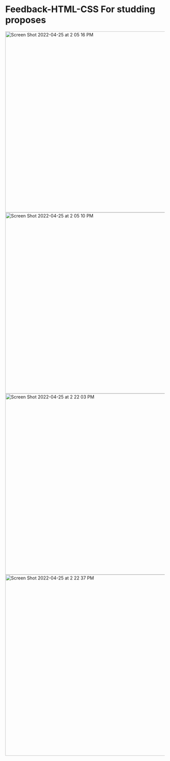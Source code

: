 # Feedback-HTML-CSS For studding proposes 


<img width="573" alt="Screen Shot 2022-04-25 at 2 05 16 PM" src="https://user-images.githubusercontent.com/21189063/165151327-f08c231a-b969-41c5-8b22-54b2bf18f466.png">

<img width="573" alt="Screen Shot 2022-04-25 at 2 05 10 PM" src="https://user-images.githubusercontent.com/21189063/165151562-77ffb7ad-10ae-4555-942d-2fc8122cd697.png">


<img width="573" alt="Screen Shot 2022-04-25 at 2 22 03 PM" src="https://user-images.githubusercontent.com/21189063/165151577-7bfda75e-661e-43bc-a9ab-91787006bf55.png">


<img width="573" alt="Screen Shot 2022-04-25 at 2 22 37 PM" src="https://user-images.githubusercontent.com/21189063/165151592-bced0632-d5d4-4d8f-b243-4c0b03c80352.png">


